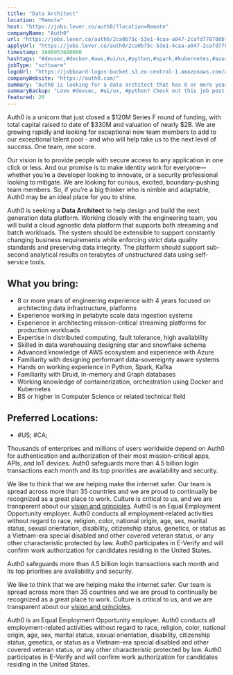 ```yaml
---
title: "Data Architect"
location: "Remote"
host: "https://jobs.lever.co/auth0/?location=Remote"
companyName: "Auth0"
url: "https://jobs.lever.co/auth0/2ca0b75c-53e1-4caa-a047-2cafd778708b"
applyUrl: "https://jobs.lever.co/auth0/2ca0b75c-53e1-4caa-a047-2cafd778708b/apply"
timestamp: 1606953600000
hashtags: "#devsec,#docker,#aws,#ui/ux,#python,#spark,#kubernetes,#azure,#analysis"
jobType: "software"
logoUrl: "https://jobboard-logos-bucket.s3.eu-central-1.amazonaws.com/auth0"
companyWebsite: "https://auth0.com/"
summary: "Auth0 is looking for a data architect that has 8 or more years of engineering experience with 4 years focused on architecting data infrastructure, platforms."
summaryBackup: "Love #devsec, #ui/ux, #python? Check out this job post!"
featured: 20
---
```


Auth0 is a unicorn that just closed a $120M Series F round of funding, with total capital raised to date of $330M and valuation of nearly $2B. We are growing rapidly and looking for exceptional new team members to add to our exceptional talent pool - and who will help take us to the next level of success. One team, one score. 

Our vision is to provide people with secure access to any application in one click or less. And our promise is to make identity work for everyone—whether you’re a developer looking to innovate, or a security professional looking to mitigate. We are looking for curious, excited, boundary-pushing team members. So, if you’re a big thinker who is nimble and adaptable, Auth0 may be an ideal place for you to shine.

Auth0 is seeking a **Data Architect** to help design and build the next generation data platform. Working closely with the engineering team, you will build a cloud agnostic data platform that supports both streaming and batch workloads. The system should be extensible to support constantly changing business requirements while enforcing strict data quality standards and preserving data integrity. The platform should support sub-second analytical results on terabytes of unstructured data using self-service tools.

## What you bring:

*   8 or more years of engineering experience with 4 years focused on architecting data infrastructure, platforms
*   Experience working in petabyte scale data ingestion systems
*   Experience in architecting mission-critical streaming platforms for production workloads
*   Expertise in distributed computing, fault tolerance, high availability
*   Skilled in data warehousing designing star and snowflake schema
*   Advanced knowledge of AWS ecosystem and experience with Azure
*   Familiarity with designing performant data-sovereignty aware systems
*   Hands on working experience in Python, Spark, Kafka
*   Familiarity with Druid, in-memory and Graph databases
*   Working knowledge of containerization, orchestration using Docker and Kubernetes
*   BS or higher in Computer Science or related technical field

## Preferred Locations:

*   #US; #CA;

Thousands of enterprises and millions of users worldwide depend on Auth0 for authentication and authorization of their most mission-critical apps, APIs, and IoT devices. Auth0 safeguards more than 4.5 billion login transactions each month and its top priorities are availability and security. 

We like to think that we are helping make the internet safer. Our team is spread across more than 35 countries and we are proud to continually be recognized as a great place to work. Culture is critical to us, and we are transparent about our [vision and principles](https://auth0.com/blog/the-developer-first-identity-platform-auth0-story-and-future). Auth0 is an Equal Employment Opportunity employer. Auth0 conducts all employment-related activities without regard to race, religion, color, national origin, age, sex, marital status, sexual orientation, disability, citizenship status, genetics, or status as a Vietnam-era special disabled and other covered veteran status, or any other characteristic protected by law. Auth0 participates in E-Verify and will confirm work authorization for candidates residing in the United States.

Auth0 safeguards more than 4.5 billion login transactions each month and its top priorities are availability and security.

We like to think that we are helping make the internet safer. Our team is spread across more than 35 countries and we are proud to continually be recognized as a great place to work. Culture is critical to us, and we are transparent about our [vision and principles](https://auth0.com/blog/the-developer-first-identity-platform-auth0-story-and-future). 

Auth0 is an Equal Employment Opportunity employer. Auth0 conducts all employment-related activities without regard to race, religion, color, national origin, age, sex, marital status, sexual orientation, disability, citizenship status, genetics, or status as a Vietnam-era special disabled and other covered veteran status, or any other characteristic protected by law. Auth0 participates in E-Verify and will confirm work authorization for candidates residing in the United States.

